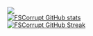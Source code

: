 ![](https://komarev.com/ghpvc/?username=fscorrupt&label=PROFILE+VIEWS&color=orange)
<br>
[![FSCorrupt GitHub stats](https://github-readme-stats.vercel.app/api?username=fscorrupt&show_icons=true&theme=tokyonight&hide_border=true&disable_animations=true)](https://github.com/anuraghazra/github-readme-stats)
<br>
[![FSCorrupt GitHub Streak](https://github-readme-streak-stats.herokuapp.com?user=fscorrupt&theme=solarized-dark&hide_border=true&date_format=j%20M%5B%20Y%5D)](https://git.io/streak-stats)
<br>
